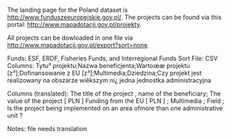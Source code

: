 The landing page for the Poland dataset is http://www.funduszeeuropejskie.gov.pl/. The projects can be found via this portal: http://www.mapadotacji.gov.pl/projekty. 

All projects can be dowloaded in one file via http://www.mapadotacji.gov.pl/export?sort=none. 

Funds: ESF, ERDF, Fisheries Funds, and Interregional Funds
Sort File: CSV
Columns: Tytu³ projektu;Nazwa beneficjenta;Wartoœæ projektu [z³];Dofinansowanie z EU [z³];Multimedia;Dziedzina;Czy projekt jest realizowany na obszarze wiêkszym ni¿ jedna jednostka administracyjna

Columns (translated): The title of the project , name of the beneficiary; The value of the project [ PLN ] Funding from the EU [ PLN ] ; Multimedia ; Field ; Is the project being implemented on an area of ​​more than one administrative unit ?


Notes: file needs translation